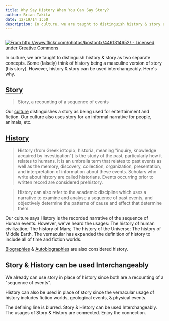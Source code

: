 ```yaml
---
title: Why Say History When You Can Say Story?
author: Brian Takita
date: 12/19/14 1:50
description: In culture, we are taught to distinguish history & story as two separate concepts. Some (falsely) think of history being a masculine version of story (his story). However, history & story can be used interchangeably. Here's why.
---
```


```js exec route
```

<a href="/posts/why-say-history-when-you-can-say-story/">
<img src="/images/encyclopedia-britannica.jpg" alt="From http://www.flickr.com/photos/bostontx/4461314652/ - Licensed under Creative Commons">
</a>

In culture, we are taught to distinguish history & story as two separate concepts. Some (falsely) think of history being a masculine version of story (his story). However, history & story can be used interchangeably. Here's why.

## <a href="https://github.com/btakita/philosophy/blob/master/src/story.md" target="_blank">Story</a>

> Story, a recounting of a sequence of events

Our <a href="https://github.com/btakita/philosophy/blob/master/src/culture.md" target="_blank">culture</a> distinguishes a story as being used for entertainment and fiction. Our culture also uses story for an informal narrative for people, animals, etc.

## <a href="https://github.com/btakita/philosophy/blob/master/src/history.md" target="_blank">History</a>

> History (from Greek ἱστορία, historia, meaning "inquiry, knowledge acquired by investigation") is the study of the past, particularly how it relates to humans. It is an umbrella term that relates to past events as well as the memory, discovery, collection, organization, presentation, and interpretation of information about these events. Scholars who write about history are called historians. Events occurring prior to written record are considered prehistory.

> History can also refer to the academic discipline which uses a narrative to examine and analyse a sequence of past events, and objectively determine the patterns of cause and effect that determine them.

Our culture says History is the recorded narrative of the sequence of Human events. However, we've heard the usages: The history of human civilization; The history of Mars; The history of the Universe; The history of Middle Earth. The vernacular has expanded the definition of history to include all of time and fiction worlds.

<a href="http://en.wikipedia.org/wiki/Biography" target="_blank">Biographies</a> & <a href="http://en.wikipedia.org/wiki/Autobiography" target="_blank">Autobiographies</a> are also considered history.

## Story & History can be used Interchangeably

We already can use story in place of history since both are a recounting of a "sequence of events".

History can also be used in place of story since the vernacular usage of history includes fiction worlds, geological events, & physical events.

The defining line is blurred. Story & History can be used Interchangeably. The usages of Story & History are connected. Enjoy the connection.
